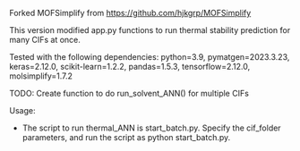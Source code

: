 Forked MOFSimplify from https://github.com/hjkgrp/MOFSimplify

This version modified app.py functions to run thermal stability prediction for many CIFs at once.

Tested with the following dependencies: python=3.9, pymatgen=2023.3.23, keras=2.12.0, scikit-learn=1.2.2, pandas=1.5.3, tensorflow=2.12.0, molsimplify=1.7.2

TODO: Create function to do run_solvent_ANN() for multiple CIFs

Usage:
- The script to run thermal_ANN is start_batch.py. Specify the cif_folder parameters, and run the script as python start_batch.py. 
